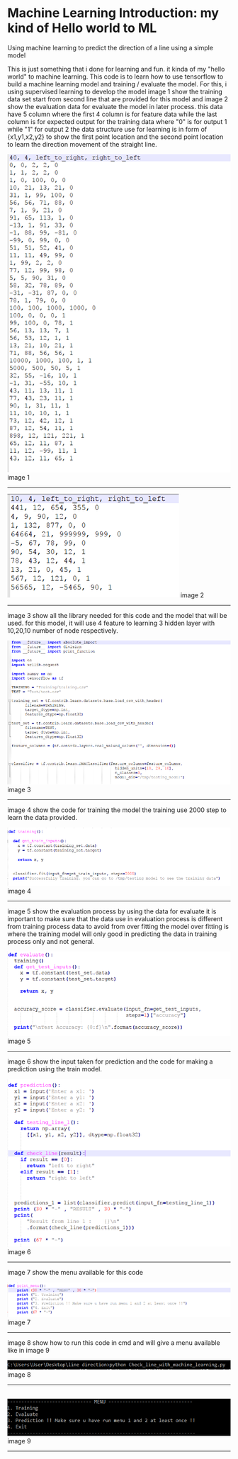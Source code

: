 # Machine Learning Introduction: my kind of Hello world to ML
Using machine learning to predict the direction of a line using a simple model

This is just something that i done for learning and fun.
it kinda of my "hello world" to machine learning.
This code is to learn how to use tensorflow to build a machine learning model
and training / evaluate the model.
For this, i using supervised learning to develop the model
image 1 show the training data set start from second line that are provided for this model and image 2
show the evaluation data for evaluate the model in later process.
this data have 5 column where the first 4 column is for feature data while the last column is for 
expected output for the training data where "0" is for output 1 while "1" for output 2
the data structure use for learning is in form of {x1,y1,x2,y2}
to show the first point location and the second point location to learn the direction movement
of the straight line.
</br>

<img src="screenshot/training.PNG" data-canonical-src="screenshot/Capture.PNG"  />
image 1
</br>

---

<img src="screenshot/evaluate.PNG" data-canonical-src="screenshot/Capture.PNG"  />
image 2
</br>

---

image 3 show all the library needed for this code
and the model that will be used.
for this model, it will use 4 feature to learning
3 hidden layer with 10,20,10 number of node respectively.
</br>

<img src="screenshot/model.PNG" data-canonical-src="screenshot/Capture.PNG"  />
image 3
</br>

---

image 4 show the code for training the model
the training use 2000 step to learn the data provided.
</br>

<img src="screenshot/train_model.PNG" data-canonical-src="screenshot/Capture.PNG"  />
image 4
</br>

---

image 5 show the evaluation process by using the data for evaluate
it is important to make sure that the data use in evaluation process is different
from training process data to avoid from over fitting the model
over fitting is where the training model will only good in predicting the data in training 
process only and not general.
</br>

<img src="screenshot/evaluate_model.PNG" data-canonical-src="screenshot/Capture.PNG"  />
image 5
</br>

---

image 6 show the input taken for prediction and the code for making a prediction using the train 
model.
</br>

<img src="screenshot/prediction.PNG" data-canonical-src="screenshot/Capture.PNG"  />
image 6
</br>

---

image 7 show the menu available for this code
</br>

<img src="screenshot/menu.PNG" data-canonical-src="screenshot/Capture.PNG"  />
image 7
</br>

---

image 8 show how to run this code in cmd and will give a menu available like in image 9
</br>

<img src="screenshot/start.PNG" data-canonical-src="screenshot/Capture.PNG"  />
image 8
</br>

---

</br>
<img src="screenshot/menu2.PNG" data-canonical-src="screenshot/Capture.PNG"  />
image 9
</br>

---

